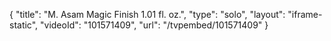 {
    "title": "M. Asam Magic Finish 1.01 fl. oz.",
    "type": "solo",
    "layout": "iframe-static",
    "videoId": "101571409",
    "url": "\/tvpembed\/101571409"
}